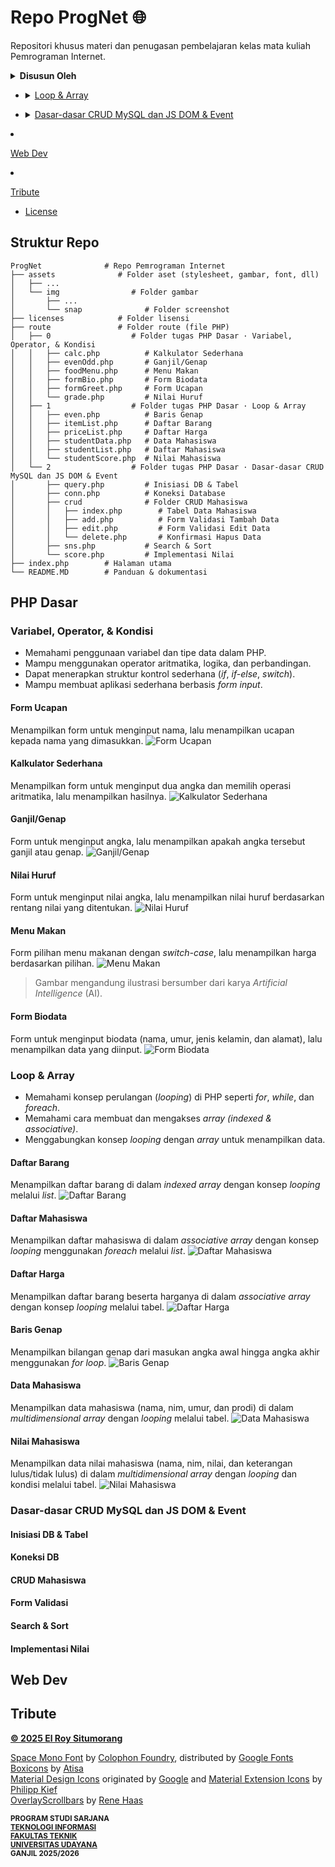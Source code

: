 # Repo ProgNet 🌐
Repositori khusus materi dan penugasan pembelajaran kelas mata kuliah Pemrograman Internet.

<details><summary><b>Disusun Oleh</b></summary>El Roy Situmorang (2305551105)<br>

[![GitHub](./assets/ico/social/gh.svg)](https://github.com/el-ang)&nbsp;[![LinkedIn](./assets/ico/social/li.svg)](https://linkedin.com/in/el-ang)&nbsp;[![Instagram](./assets/ico/social/ig.svg)](https://instagram.com/el.ang_)</details>

**Kelas Mata Kuliah**:<br>24STIE05X021 - Pemrograman internet B

**Dosen Pengampu**:<br>Ir. I Nyoman Piarsa, ST., MT., IPM.

## Daftar Isi
- [PHP Dasar](#php-dasar)
   - <details><summary><a href="#variabel-operator--kondisi">Variabel, Operator, & Kondisi</a></summary>

      - [Form Ucapan](#form-ucapan)
      - [Kalkulator Sederhana](#kalkulator-sederhana)
      - [Ganjil/Genap](#ganjilgenap)
      - [Nilai Huruf](#nilai-huruf)
      - [Menu Makan](#menu-makan)
      - [Form Biodata](#form-biodata)
   </details>

   - <details><summary><a href="#loop--array">Loop & Array</a></summary>
   
      - [Daftar Barang](#daftar-barang)
      - [Daftar Mahasiswa](#daftar-mahasiswa)
      - [Daftar Harga](#daftar-harga)
      - [Baris Genap](#baris-genap)
      - [Data Mahasiswa](#data-mahasiswa)
      - [Nilai Mahasiswa](#nilai-mahasiswa)
   </details>

   - <details><summary><a href="#dasar-dasar-crud-mysql-dan-js-dom--event">Dasar-dasar CRUD MySQL dan JS DOM & Event</a></summary>
   
      - [Inisiasi DB & Tabel](#inisiasi-db--tabel)
      - [Koneksi DB](#koneksi-db)
      - [CRUD Mahasiswa](#crud-mahasiswa)
      - [Form Validasi](#form-validasi)
      - [Search & Sort](#search--sort)
      - [Implementasi Nilai](#implementasi-nilai)
   </details>
   
- [Web Dev](#web-dev)
- [Tribute](#tribute)
   - [License](LICENSE)

## Struktur Repo
```
ProgNet              # Repo Pemrograman Internet
├── assets              # Folder aset (stylesheet, gambar, font, dll)
│   ├── ...
│   └── img                # Folder gambar
│       ├── ...
│       └── snap              # Folder screenshot
├── licenses            # Folder lisensi
├── route               # Folder route (file PHP)
│   ├── 0                  # Folder tugas PHP Dasar · Variabel, Operator, & Kondisi
│   │   ├── calc.php          # Kalkulator Sederhana
│   │   ├── evenOdd.php       # Ganjil/Genap
│   │   ├── foodMenu.php      # Menu Makan
│   │   ├── formBio.php       # Form Biodata
│   │   ├── formGreet.php     # Form Ucapan
│   │   └── grade.php         # Nilai Huruf
│   ├── 1                  # Folder tugas PHP Dasar · Loop & Array
│   │   ├── even.php          # Baris Genap
│   │   ├── itemList.php      # Daftar Barang
│   │   ├── priceList.php     # Daftar Harga
│   │   ├── studentData.php   # Data Mahasiswa
│   │   ├── studentList.php   # Daftar Mahasiswa
│   │   └── studentScore.php  # Nilai Mahasiswa
│   └── 2                  # Folder tugas PHP Dasar · Dasar-dasar CRUD MySQL dan JS DOM & Event
│       ├── query.php         # Inisiasi DB & Tabel
│       ├── conn.php          # Koneksi Database
│       ├── crud              # Folder CRUD Mahasiswa
│       │   ├── index.php        # Tabel Data Mahasiswa
│       │   ├── add.php          # Form Validasi Tambah Data
│       │   ├── edit.php         # Form Validasi Edit Data
│       │   └── delete.php       # Konfirmasi Hapus Data
│       ├── sns.php           # Search & Sort
│       └── score.php         # Implementasi Nilai
├── index.php        # Halaman utama
└── README.MD        # Panduan & dokumentasi
```

## PHP Dasar

### Variabel, Operator, & Kondisi
- Memahami penggunaan variabel dan tipe data dalam PHP.
- Mampu menggunakan operator aritmatika, logika, dan perbandingan.
- Dapat menerapkan struktur kontrol sederhana (*if*, *if-else*, *switch*).
- Mampu membuat aplikasi sederhana berbasis *form input*. 

#### Form Ucapan
Menampilkan form untuk menginput nama, lalu menampilkan ucapan kepada nama yang dimasukkan.
![Form Ucapan](./assets/img/snap/formGreet.png)

#### Kalkulator Sederhana
Menampilkan form untuk menginput dua angka dan memilih operasi aritmatika, lalu menampilkan hasilnya.
![Kalkulator Sederhana](./assets/img/snap/calc.png)

#### Ganjil/Genap
Form untuk menginput angka, lalu menampilkan apakah angka tersebut ganjil atau genap.
![Ganjil/Genap](./assets/img/snap/evenOdd.png)

#### Nilai Huruf
Form untuk menginput nilai angka, lalu menampilkan nilai huruf berdasarkan rentang nilai yang ditentukan.
![Nilai Huruf](./assets/img/snap/grade.png)

#### Menu Makan
Form pilihan menu makanan dengan *switch-case*, lalu menampilkan harga berdasarkan pilihan.
![Menu Makan](./assets/img/snap/foodMenu.png)
> Gambar mengandung ilustrasi bersumber dari karya *Artificial Intelligence* (AI).

#### Form Biodata
Form untuk menginput biodata (nama, umur, jenis kelamin, dan alamat), lalu menampilkan data yang diinput.
![Form Biodata](./assets/img/snap/formBio.png)

### Loop & Array
- Memahami konsep perulangan (*looping*) di PHP seperti *for*, *while*, dan *foreach*.
- Memahami cara membuat dan mengakses *array (indexed & associative)*.
- Menggabungkan konsep *looping* dengan *array* untuk menampilkan data.

#### Daftar Barang
Menampilkan daftar barang di dalam *indexed array* dengan konsep *looping* melalui *list*.
![Daftar Barang](./assets/img/snap/itemList.png)

#### Daftar Mahasiswa
Menampilkan daftar mahasiswa di dalam *associative array* dengan konsep *looping* menggunakan *foreach* melalui *list*.
![Daftar Mahasiswa](./assets/img/snap/studentList.png)

#### Daftar Harga
Menampilkan daftar barang beserta harganya di dalam *associative array* dengan konsep *looping* melalui tabel.
![Daftar Harga](./assets/img/snap/priceList.png)

#### Baris Genap
Menampilkan bilangan genap dari masukan angka awal hingga angka akhir menggunakan *for loop*.
![Baris Genap](./assets/img/snap/even.png)

#### Data Mahasiswa
Menampilkan data mahasiswa (nama, nim, umur, dan prodi) di dalam *multidimensional array* dengan *looping* melalui tabel.
![Data Mahasiswa](./assets/img/snap/studentData.png)

#### Nilai Mahasiswa
Menampilkan data nilai mahasiswa (nama, nim, nilai, dan keterangan lulus/tidak lulus) di dalam *multidimensional array* dengan *looping* dan kondisi melalui tabel.
![Nilai Mahasiswa](./assets/img/snap/studentScore.png)

### Dasar-dasar CRUD MySQL dan JS DOM & Event

#### Inisiasi DB & Tabel

#### Koneksi DB

#### CRUD Mahasiswa

#### Form Validasi

#### Search & Sort

#### Implementasi Nilai

## Web Dev

## Tribute
[**© 2025 El Roy Situmorang**](licenses/LICENSE)

[Space Mono Font](https://github.com/googlefonts/spacemono) by [Colophon Foundry](https://instagram.com/colophonfoundry), distributed by [Google Fonts](https://fonts.google.com/specimen/Space+Mono)<br>[Boxicons](https://boxicons.com) by [Atisa](https://github.com/atisawd)<br>[Material Design Icons](https://github.com/google/material-design-icons) originated by [Google](https://google.com) and [Material Extension Icons](https://github.com/material-extensions/vscode-material-icon-theme) by [Philipp Kief](https://github.com/PKief)<br>[OverlayScrollbars](https://kingsora.github.io/OverlayScrollbars) by [Rene Haas](https://github.com/KingSora)

<sub><b>PROGRAM STUDI SARJANA<br>[TEKNOLOGI INFORMASI](https://instagram.com/hmtiudayana)<br>[FAKULTAS TEKNIK](https://instagram.com/ftunud)<br>[UNIVERSITAS UDAYANA](https://unud.ac.id)<br>GANJIL 2025/2026</b></sub>